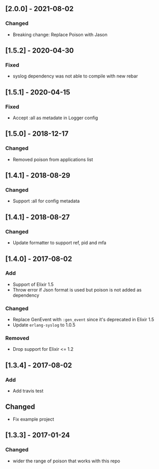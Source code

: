 ## [2.0.0] - 2021-08-02

### Changed
- Breaking change: Replace Poison with Jason


## [1.5.2] - 2020-04-30

### Fixed
- syslog dependency was not able to compile with new rebar


## [1.5.1] - 2020-04-15

### Fixed
- Accept :all as metadate in Logger config


## [1.5.0] - 2018-12-17

### Changed
- Removed poison from applications list

## [1.4.1] - 2018-08-29

### Changed
- Support :all for config metadata

## [1.4.1] - 2018-08-27

### Changed
- Update formatter to support ref, pid and mfa 

## [1.4.0] - 2017-08-02

### Add
- Support of Elixir 1.5
- Throw error if Json format is used but poison is not added as dependency

### Changed
- Replace GenEvent with `:gen_event` since it's deprecated in Elixir 1.5
- Update `erlang-syslog` to 1.0.5

### Removed
- Drop support for Elixir <= 1.2

## [1.3.4] - 2017-08-02
### Add
- Add travis test

## Changed
- Fix example project

## [1.3.3] - 2017-01-24
### Changed
- wider the range of poison that works with this repo
